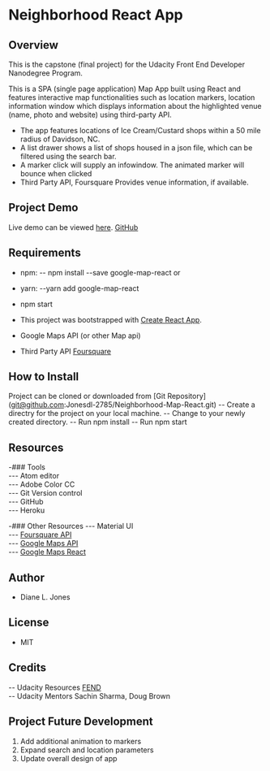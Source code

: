 # Neighborhood React App

## Overview

This is the capstone (final project) for the Udacity Front End Developer Nanodegree Program.

This is a SPA (single page application) Map App built using React and features interactive map functionalities such as location markers, location information window which displays information about the highlighted venue (name, photo and website) using third-party API.

- The app features locations of Ice Cream/Custard shops within a 50 mile radius of Davidson, NC.
- A list drawer shows a list of shops housed in a json file, which can be filtered using the search bar.
- A marker click will supply an infowindow. The animated marker will bounce when clicked
- Third Party API, Foursquare Provides venue information, if available.

## Project Demo
Live demo can be viewed [here](https://cryptic-mesa-49268.herokuapp.com/).
[GitHub](https://jonesdl-2785.github.io/Neighborhood-Map-React/)
## Requirements
- npm:
-- npm install --save google-map-react
 or
- yarn:
--yarn add google-map-react

- npm start
- This project was bootstrapped with [Create React App](https://github.com/facebook/create-react-app).
- Google Maps API (or other Map api)
- Third Party API [Foursquare](https://developer.foursquare.com/)
## How to Install
Project can be cloned or downloaded from [Git Repository] (git@github.com:Jonesdl-2785/Neighborhood-Map-React.git)
-- Create a directry for the project on your local machine.
-- Change to your newly created directory.
-- Run npm install
-- Run npm start
## Resources
-### Tools <br>
--- Atom editor <br>
--- Adobe Color CC <br>
--- Git Version control <br>
--- GitHub <br>
--- Heroku

-### Other Resources
--- Material UI <br>
--- [Foursquare API](https://developer.foursquare.com/)<br>
--- [Google Maps API](https://developers.google.com/maps/documentation/javascript/tutorial) <br>
--- [Google Maps React](https://www.fullstackreact.com/articles/how-to-write-a-google-maps-react-component/)

## Author
- Diane L. Jones
## License
- MIT
## Credits
-- Udacity Resources
  [FEND](https://sites.google.com/udacity.com/gwgdevscholarship/fend/fend-resources) <br>
-- Udacity Mentors
   Sachin Sharma, Doug Brown

## Project Future Development
1.  Add additional animation to markers
2.  Expand search and location parameters
3.  Update overall design of app

